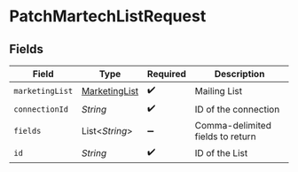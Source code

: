 # PatchMartechListRequest


## Fields

| Field                                                 | Type                                                  | Required                                              | Description                                           |
| ----------------------------------------------------- | ----------------------------------------------------- | ----------------------------------------------------- | ----------------------------------------------------- |
| `marketingList`                                       | [MarketingList](../../models/shared/MarketingList.md) | :heavy_check_mark:                                    | Mailing List                                          |
| `connectionId`                                        | *String*                                              | :heavy_check_mark:                                    | ID of the connection                                  |
| `fields`                                              | List\<*String*>                                       | :heavy_minus_sign:                                    | Comma-delimited fields to return                      |
| `id`                                                  | *String*                                              | :heavy_check_mark:                                    | ID of the List                                        |